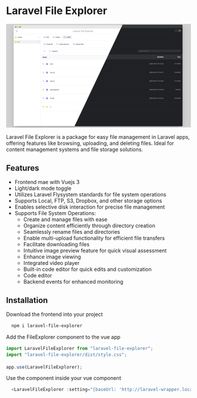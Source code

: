 
# Laravel File Explorer

![Laravel File Explorer image](docs/laravel-file-explorer-merged-demo.png)

Laravel File Explorer is a package for easy file management in Laravel apps, offering features like browsing, uploading, and deleting files. Ideal for content management systems and file storage solutions.

## Features

- Frontend mae with Vuejs 3
- Light/dark mode toggle
- Utilizes Laravel Flysystem standards for file system operations
- Supports Local, FTP, S3, Dropbox, and other storage options
- Enables selective disk interaction for precise file management
- Supports File System Operations:
    - Create and manage files with ease
    - Organize content efficiently through directory creation
    - Seamlessly rename files and directories
    - Enable multi-upload functionality for efficient file transfers
    - Facilitate downloading files
    - Intuitive image preview feature for quick visual assessment
    - Enhance image viewing
    - Integrated video player
    - Built-in code editor for quick edits and customization
    - Code editor
    - Backend events for enhanced monitoring

## Installation
Download the frontend into your project

```bash
  npm i laravel-file-explorer
```
Add the FileExplorer component to the vue app
```javascript
import LaravelFileExplorer from "laravel-file-explorer";
import "laravel-file-explorer/dist/style.css";

app.use(LaravelFileExplorer);
```
Use the component inside your vue component
```javascript
  <LaravelFileExplorer :setting="{baseUrl: 'http://laravel-wrapper.localhost:8084/api/laravel-file-explorer/'}"/>
```
